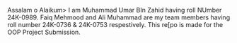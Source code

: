 Assalam o Alaikum>
I am Muhammad Umar BIn Zahid having roll NUmber 24K-0989. Faiq Mehmood and Ali Muhammad are my team members having roll number 24K-0736 & 24K-0753 respestively.
This re[po is made for the OOP Project Submission. 
